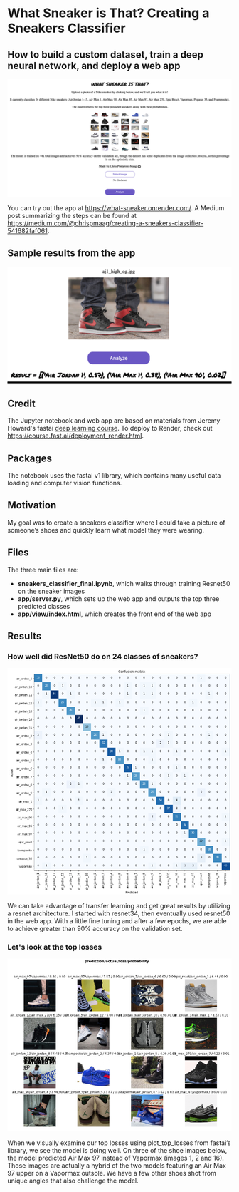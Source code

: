 # What Sneaker is That? Creating a Sneakers Classifier
## How to build a custom dataset, train a deep neural network, and deploy a web app

![What Sneaker Web App](images/what_sneaker_sample.png "What Sneaker Web App")

You can try out the app at https://what-sneaker.onrender.com/.
A Medium post summarizing the steps can be found at https://medium.com/@chrispmaag/creating-a-sneakers-classifier-541682faf061.

## Sample results from the app

![](images/sneakers_web_app_results.gif)

## Credit

The Jupyter notebook and web app are based on materials from Jeremy Howard's fastai [deep learning course](http://course.fast.ai/ "Fastai").
To deploy to Render, check out https://course.fast.ai/deployment_render.html.

## Packages

The notebook uses the fastai v1 library, which contains many useful data loading and computer vision functions.

## Motivation

My goal was to create a sneakers classifier where I could take a picture of someone’s shoes and quickly learn what model they were wearing.

## Files

The three main files are:

- **sneakers_classifier_final.ipynb**, which walks through training Resnet50 on the sneaker images
- **app/server.py**, which sets up the web app and outputs the top three predicted classes
- **app/view/index.html**, which creates the front end of the web app

## Results

### How well did ResNet50 do on 24 classes of sneakers?

![Confusion Matrix](images/confusion_matrix.png "Confusion Matrix")

We can take advantage of transfer learning and get great results by utilizing a resnet architecture. I started with resnet34, then eventually used resnet50 in the web app. With a little fine tuning and after a few epochs, we are able to achieve greater than 90% accuracy on the validation set.

### Let's look at the top losses

![Top Losses](images/top_losses_plot.png "Top Losses")

When we visually examine our top losses using plot_top_losses from fastai’s library, we see the model is doing well. On three of the shoe images below, the model predicted Air Max 97 instead of Vapormax (images 1, 2 and 16). Those images are actually a hybrid of the two models featuring an Air Max 97 upper on a Vapormax outsole. We have a few other shoes shot from unique angles that also challenge the model.
